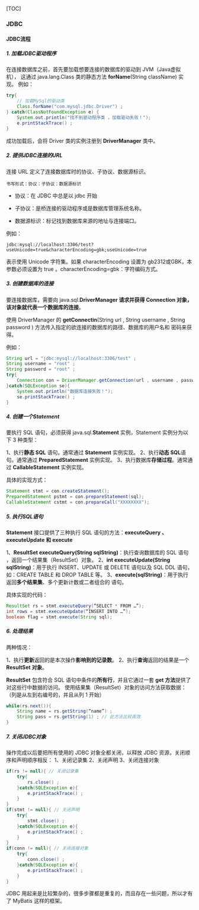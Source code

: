 [TOC]

### JDBC 

#### JDBC流程

##### 1. 加载JDBC驱动程序

在连接数据库之前，首先要加载想要连接的数据库的驱动到 JVM（Java虚拟机），
这通过 java.lang.Class 类的静态方法 **forName**(String className) 实现。
例如：

```java
try{
    // 加载MySql的驱动类
    Class.forName("com.mysql.jdbc.Driver") ;
} catch(ClassNotFoundException e) {
    System.out.println("找不到驱动程序类 ，加载驱动失败！");
    e.printStackTrace() ;
}
```

成功加载后，会将 Driver 类的实例注册到 **DriverManager** 类中。

##### 2. 提供JDBC连接的URL

连接 URL 定义了连接数据库时的协议、子协议、数据源标识。

```
书写形式：协议：子协议：数据源标识
```

- 协议：在 JDBC 中总是以 jdbc 开始 

- 子协议：是桥连接的驱动程序或是数据库管理系统名称。

- 数据源标识：标记找到数据库来源的地址与连接端口。

例如：

```properties
jdbc:mysql://localhost:3306/test?useUnicode=true&characterEncoding=gbk;useUnicode=true
```

表示使用 Unicode 字符集。如果 characterEncoding 设置为 gb2312或GBK，本参数必须设置为 true 。characterEncoding=gbk：字符编码方式。

##### 3. 创建数据库的连接

要连接数据库，需要向 java.sql.**DriverManager **请求并获得 **Connection 对象**， 该对象就代表**一个数据库的连接**。

使用 DriverManager 的 **getConnectin**(String url , String username , String password ) 方法传入指定的欲连接的数据库的路径、数据库的用户名和 密码来获得。

例如：

```java
String url = "jdbc:mysql://localhost:3306/test" ;
String username = "root" ;
String password = "root" ;
try{
    Connection con = DriverManager.getConnection(url , username , password ) ;
}catch(SQLException se){
    System.out.println("数据库连接失败！");
    se.printStackTrace() ;
}
```

##### 4. 创建一个Statement

要执行 SQL 语句，必须获得 java.sql.**Statement** 实例，Statement 实例分为以下 3 种类型：

1、执行**静态 SQL** 语句。通常通过 **Statement** 实例实现。
2、执行**动态 SQL**语句。通常通过 **PreparedStatement** 实例实现。
3、执行数据库**存储过程**。通常通过 **CallableStatement** 实例实现。

具体的实现方式：

```java
Statement stmt = con.createStatement(); 
PreparedStatement pstmt = con.prepareStatement(sql); 
CallableStatement cstmt = con.prepareCall("XXXXXXXX");
```

##### 5. 执行SQL语句

**Statement** 接口提供了三种执行 SQL 语句的方法：**executeQuery 、executeUpdate 和 execute**

1、**ResultSet executeQuery(String sqlString)**：执行查询数据库的 SQL 语句 ，返回一个结果集（ResultSet）对象。
2、**int executeUpdate(String sqlString)**：用于执行 INSERT、UPDATE 或 DELETE 语句以及 SQL DDL 语句，如：CREATE TABLE 和 DROP TABLE 等。
3、**execute(sqlString)**：用于执行返回**多个结果集**、多个更新计数或二者组合的 语句。 

具体实现的代码：

```java
ResultSet rs = stmt.executeQuery(“SELECT * FROM …”); 
int rows = stmt.executeUpdate(“INSERT INTO …”); 
boolean flag = stmt.execute(String sql);
```

##### 6. 处理结果

两种情况：

1、执行**更新**返回的是本次操作**影响到的记录数**。
2、执行**查询**返回的结果是一个 **ResultSet 对象**。

**ResultSet** 包含符合 SQL 语句中条件的**所有行**，并且它通过一套 **get 方法**提供了对这些行中数据的访问。
使用结果集（ResultSet）对象的访问方法获取数据：（列是从左到右编号的，并且从列 1 开始）

```java
while(rs.next()){
    String name = rs.getString(“name”) ;
    String pass = rs.getString(1) ; // 此方法比较高效
}
```

##### 7. 关闭JDBC对象

操作完成以后要把所有使用的 JDBC 对象全都关闭，以释放 JDBC 资源，关闭顺序和声明顺序相反：
1、关闭记录集
2、关闭声明
3、关闭连接对象

```java
if(rs != null){ // 关闭记录集
    try{
        rs.close() ;
    }catch(SQLException e){
        e.printStackTrace() ;
    }
}
if(stmt != null){ // 关闭声明
    try{
        stmt.close() ;
    }catch(SQLException e){
        e.printStackTrace() ;
    }
}
if(conn != null){ // 关闭连接对象
    try{
        conn.close() ;
    }catch(SQLException e){
        e.printStackTrace() ;
    }
}
```

JDBC 用起来是比较繁杂的，很多步骤都是重复的，而且存在一些问题，所以才有了 MyBatis 这样的框架。